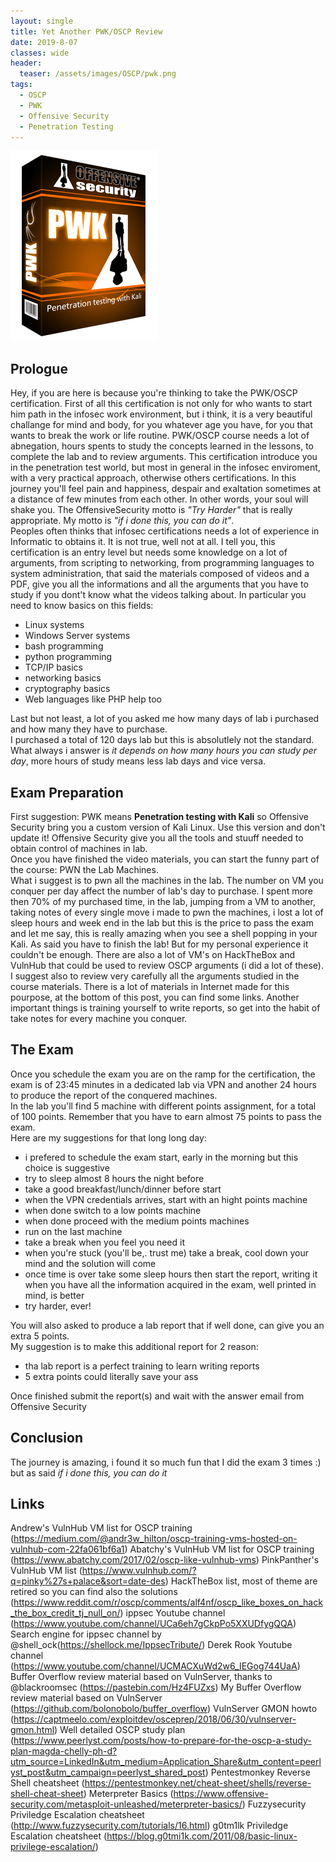 ```yaml
---
layout: single
title: Yet Another PWK/OSCP Review
date: 2019-8-07
classes: wide
header:
  teaser: /assets/images/OSCP/pwk.png
tags:
  - OSCP
  - PWK
  - Offensive Security
  - Penetration Testing
--- 
```

![](/assets/images/OSCP/pwk.png)

## Prologue
Hey, if you are here is because you're thinking to take the PWK/OSCP certification.
First of all this certification is not only for who wants to start him path in the infosec work environment, but i think, it is a very beautiful challange for mind and body, for you whatever age you have, for you that wants to break the work or life routine.
PWK/OSCP course needs a lot of abnegation, hours spents to study the concepts learned in the lessons, to complete the lab and to review arguments.
This certification introduce you in the penetration test world, but most in general in the infosec enviroment, with a very practical approach, otherwise others certifications.
In this journey you'll feel pain and happiness, despair and exaltation sometimes at a distance of few minutes from each other. In other words, your soul will shake you.
The OffensiveSecurity motto is *"Try Harder"* that is really appropriate. My motto is *"if i done this, you can do it"*.<br>
Peoples often thinks that infosec certifications needs a lot of experience in Informatic to obtains it. It is not true, well not at all.
I tell you, this certification is an entry level but needs some knowledge on a lot of arguments, from scripting to networking, from programming languages to system administration, that said the materials composed of videos and a PDF, give you all the informations and all the arguments that you have to study if you dont't know what the videos talking about.
In particular you need to know basics on this fields:
- Linux systems
- Windows Server systems
- bash programming
- python programming
- TCP/IP basics
- networking basics
- cryptography basics
- Web languages like PHP help too

Last but not least, a lot of you asked me how many days of lab i purchased and how many they have to purchase.<br>
I purchased a total of 120 days lab but this is absolutlely not the standard. What always i answer is *it depends on how many hours you can study per day*, more hours of study means less lab days and vice versa. 

## Exam Preparation
First suggestion: PWK means **Penetration testing with Kali** so Offensive Security bring you a custom version of Kali Linux.
Use this version and don't update it! Offensive Security give you all the tools and stuuff needed to obtain control of machines in lab.<br>
Once you have finished the video materials, you can start the funny part of the course: PWN the Lab Machines.<br>
What i suggest is to pwn all the machines in the lab. The number on VM you conquer per day affect the number of lab's day to purchase.
I spent more then 70% of my purchased time, in the lab, jumping from a VM to another, taking notes of every single move i made to pwn the machines, i lost a lot of sleep hours and week end in the lab but this is the price to pass the exam and let me say, this is really amazing when you see a shell popping in your Kali.
As said you have to finish the lab! But for my personal experience it couldn't be enough. There are also a lot of VM's on HackTheBox and VulnHub that could be used to review OSCP arguments (i did a lot of these). I suggest also to review very carefully all the arguments studied in the course materials. There is a lot of materials in Internet made for this pourpose, at the bottom of this post, you can find some links.
Another important things is training yourself to write reports, so get into the habit of take notes for every machine you conquer.

## The Exam
Once you schedule the exam you are on the ramp for the certification, the exam is of 23:45 minutes in a dedicated lab via VPN and another 24 hours to produce the report of the conquered machines.<br>
In the lab you'll find 5 machine with different points assignment, for a total of 100 points. Remember that you have to earn almost 75 points to pass the exam.<br>
Here are my suggestions for that long long day:
- i prefered to schedule the exam start, early in the morning but this choice is suggestive
- try to sleep almost 8 hours the night before
- take a good breakfast/lunch/dinner before start
- when the VPN credentials arrives, start with an hight points machine
- when done switch to a low points machine
- when done proceed with the medium points machines
- run on the last machine
- take a break when you feel you need it
- when you're stuck (you'll be,. trust me) take a break, cool down your mind and the solution will come
- once time is over take some sleep hours then start the report, writing it when you have all the information acquired in the exam, well printed in mind, is better
- try harder, ever!

You will also asked to produce a lab report that if well done, can give you an extra 5 points.<br>
My suggestion is to make this additional report for 2 reason:
- tha lab report is a perfect training to learn writing reports
- 5 extra points could literally save your ass

Once finished submit the report(s) and wait with the answer email from Offensive Security

## Conclusion
The journey is amazing, i found it so much fun that I did the exam 3 times :) but as said *if i done this, you can do it*


## Links
Andrew's VulnHub VM list for OSCP training (https://medium.com/@andr3w_hilton/oscp-training-vms-hosted-on-vulnhub-com-22fa061bf6a1)
Abatchy's VulnHub VM list for OSCP training (https://www.abatchy.com/2017/02/oscp-like-vulnhub-vms)
PinkPanther's VulnHub VM list (https://www.vulnhub.com/?q=pinky%27s+palace&sort=date-des)
HackTheBox list, most of theme are retired so you can find also the solutions (https://www.reddit.com/r/oscp/comments/alf4nf/oscp_like_boxes_on_hack_the_box_credit_tj_null_on/)
ippsec Youtube channel (https://www.youtube.com/channel/UCa6eh7gCkpPo5XXUDfygQQA)
Search engine for ippsec channel by @shell_ock(https://shellock.me/IppsecTribute/)
Derek Rook Youtube channel (https://www.youtube.com/channel/UCMACXuWd2w6_IEGog744UaA)
Buffer Overflow review material based on VulnServer, thanks to @blackroomsec (https://pastebin.com/Hz4FUZxs)
My Buffer Overflow review material based on VulnServer (https://github.com/bolonobolo/buffer_overflow)
VulnServer GMON howto (https://captmeelo.com/exploitdev/osceprep/2018/06/30/vulnserver-gmon.html)
Well detailed OSCP study plan (https://www.peerlyst.com/posts/how-to-prepare-for-the-oscp-a-study-plan-magda-chelly-ph-d?utm_source=LinkedIn&utm_medium=Application_Share&utm_content=peerlyst_post&utm_campaign=peerlyst_shared_post)
Pentestmonkey Reverse Shell cheatsheet (https://pentestmonkey.net/cheat-sheet/shells/reverse-shell-cheat-sheet)
Meterpreter Basics (https://www.offensive-security.com/metasploit-unleashed/meterpreter-basics/)
Fuzzysecurity Priviledge Escalation cheatsheet (http://www.fuzzysecurity.com/tutorials/16.html)
g0tm1lk Priviledge Escalation cheatsheet (https://blog.g0tmi1k.com/2011/08/basic-linux-privilege-escalation/)
